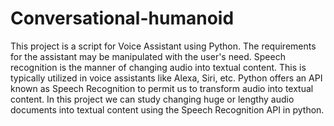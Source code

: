 # Conversational-humanoid
<p>This project is a script for Voice Assistant
using Python. The requirements for the assistant may be manipulated with the user's
need. Speech recognition is the manner of changing audio into textual content. This is
typically utilized in voice assistants like Alexa, Siri, etc. Python offers an API known
as Speech Recognition to permit us to transform audio into textual content. In this
project we can study changing huge or lengthy audio documents into textual content
using the Speech Recognition API in python.</p>
